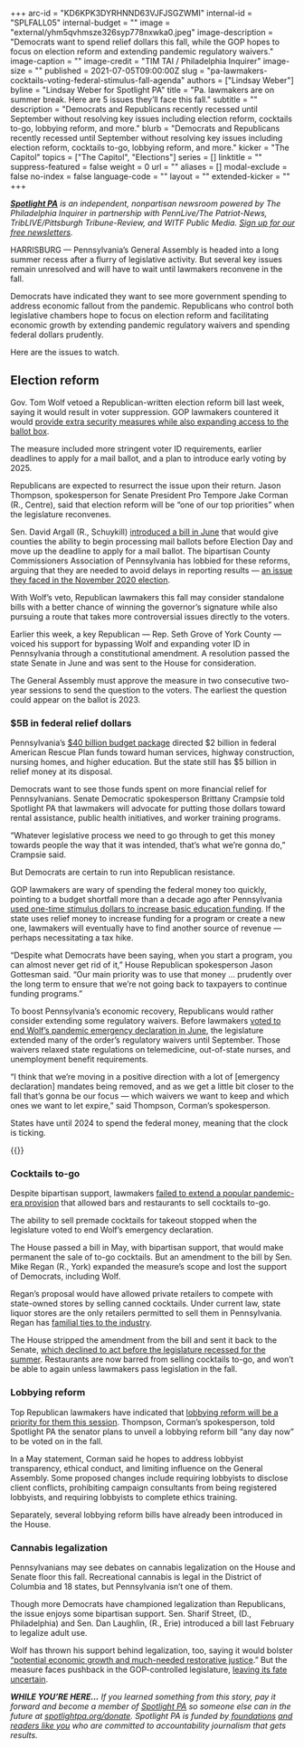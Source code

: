 +++
arc-id = "KD6KPK3DYRHNND63VJFJSGZWMI"
internal-id = "SPLFALL05"
internal-budget = ""
image = "external/yhm5qvhmsze326syp778nxwka0.jpeg"
image-description = "Democrats want to spend relief dollars this fall, while the GOP hopes to focus on election reform and extending pandemic regulatory waivers."
image-caption = ""
image-credit = "TIM TAI / Philadelphia Inquirer"
image-size = ""
published = 2021-07-05T09:00:00Z
slug = "pa-lawmakers-cocktails-voting-federal-stimulus-fall-agenda"
authors = ["Lindsay Weber"]
byline = "Lindsay Weber for Spotlight PA"
title = "Pa. lawmakers are on summer break. Here are 5 issues they’ll face this fall."
subtitle = ""
description = "Democrats and Republicans recently recessed until September without resolving key issues including election reform, cocktails to-go, lobbying reform, and more."
blurb = "Democrats and Republicans recently recessed until September without resolving key issues including election reform, cocktails to-go, lobbying reform, and more."
kicker = "The Capitol"
topics = ["The Capitol", "Elections"]
series = []
linktitle = ""
suppress-featured = false
weight = 0
url = ""
aliases = []
modal-exclude = false
no-index = false
language-code = ""
layout = ""
extended-kicker = ""
+++

<a href="https://www.spotlightpa.org/"><i><b>Spotlight PA</b></i></a><i> is an independent, nonpartisan newsroom powered by The Philadelphia Inquirer in partnership with PennLive/The Patriot-News, TribLIVE/Pittsburgh Tribune-Review, and WITF Public Media. </i><a href="https://www.spotlightpa.org/newsletters"><i>Sign up for our free newsletters</i></a><i>.</i>

HARRISBURG — Pennsylvania’s General Assembly is headed into a long summer recess after a flurry of legislative activity. But several key issues remain unresolved and will have to wait until lawmakers reconvene in the fall.

Democrats have indicated they want to see more government spending to address economic fallout from the pandemic. Republicans who control both legislative chambers hope to focus on election reform and facilitating economic growth by extending pandemic regulatory waivers and spending federal dollars prudently.

Here are the issues to watch.

<script src="https://www.spotlightpa.org/embed.js" async></script><div data-spl-embed-version="1" data-spl-src="https://www.spotlightpa.org/embeds/newsletter/"></div>

## Election reform

Gov. Tom Wolf vetoed a Republican-written election reform bill last week, saying it would result in voter suppression. GOP lawmakers countered it would <a href="https://www.spotlightpa.org/news/2021/06/pa-election-overhaul-voter-id-wolf-veto/">provide extra security measures while also expanding access to the ballot box</a>.

The measure included more stringent voter ID requirements, earlier deadlines to apply for a mail ballot, and a plan to introduce early voting by 2025.

Republicans are expected to resurrect the issue upon their return. Jason Thompson, spokesperson for Senate President Pro Tempore Jake Corman (R., Centre), said that election reform will be “one of our top priorities” when the legislature reconvenes.

Sen. David Argall (R., Schuykill) <a href="https://www.spotlightpa.org/news/2021/06/pa-voter-id-election-law-constitutional-amendment/" target="_blank">introduced a bill in June</a> that would give counties the ability to begin processing mail ballots before Election Day and move up the deadline to apply for a mail ballot. The bipartisan County Commissioners Association of Pennsylvania has lobbied for these reforms, arguing that they are needed to avoid delays in reporting results — <a href="https://www.spotlightpa.org/news/2020/11/pennsylvania-election-2020-counting-results-delays-mail-ballots/" target="_blank">an issue they faced in the November 2020 election</a>.

With Wolf’s veto, Republican lawmakers this fall may consider standalone bills with a better chance of winning the governor’s signature while also pursuing a route that takes more controversial issues directly to the voters.

Earlier this week, a key Republican — Rep. Seth Grove of York County — voiced his support for bypassing Wolf and expanding voter ID in Pennsylvania through a constitutional amendment. A resolution passed the state Senate in June and was sent to the House for consideration.

The General Assembly must approve the measure in two consecutive two-year sessions to send the question to the voters. The earliest the question could appear on the ballot is 2023.

### $5B in federal relief dollars

Pennsylvania’s <a href="https://www.spotlightpa.org/news/2021/06/pa-40-billion-budget-2021-poorest-school-districts-federal-relief-money/" target="_blank">$40 billion budget package</a> directed $2 billion in federal American Rescue Plan funds toward human services, highway construction, nursing homes, and higher education. But the state still has $5 billion in relief money at its disposal.

Democrats want to see those funds spent on more financial relief for Pennsylvanians. Senate Democratic spokesperson Brittany Crampsie told Spotlight PA that lawmakers will advocate for putting those dollars toward rental assistance, public health initiatives, and worker training programs.

“Whatever legislative process we need to go through to get this money towards people the way that it was intended, that’s what we’re gonna do,” Crampsie said.

But Democrats are certain to run into Republican resistance.

GOP lawmakers are wary of spending the federal money too quickly, pointing to a budget shortfall more than a decade ago after Pennsylvania <a href="https://www.ydr.com/story/archives/2014/08/28/fact-check-did-tom-corbett-cut-1-billion/75642548/" target="_blank">used one-time stimulus dollars to increase basic education funding</a>. If the state uses relief money to increase funding for a program or create a new one, lawmakers will eventually have to find another source of revenue — perhaps necessitating a tax hike.

“Despite what Democrats have been saying, when you start a program, you can almost never get rid of it,” House Republican spokesperson Jason Gottesman said. “Our main priority was to use that money ... prudently over the long term to ensure that we’re not going back to taxpayers to continue funding programs.”

To boost Pennsylvania’s economic recovery, Republicans would rather consider extending some regulatory waivers. Before lawmakers <a href="https://www.spotlightpa.org/news/2021/06/pa-coronavirus-disaster-declaration-terminated-legislature/">voted to end Wolf’s pandemic emergency declaration in June</a>, the legislature extended many of the order’s regulatory waivers until September. Those waivers relaxed state regulations on telemedicine, out-of-state nurses, and unemployment benefit requirements.

“I think that we’re moving in a positive direction with a lot of [emergency declaration] mandates being removed, and as we get a little bit closer to the fall that’s gonna be our focus — which waivers we want to keep and which ones we want to let expire,” said Thompson, Corman’s spokesperson.

States have until 2024 to spend the federal money, meaning that the clock is ticking.

{{<picture src="external/17k5b28fwx3b8988t58x3w7crc.jpeg" description="Kendrick Worth, manager at Wrap Shack in Philadelphia, creates a to-go margarita in May. Takeout cocktails are no longer allowed in the state. " caption="Kendrick Worth, manager at Wrap Shack in Philadelphia, creates a to-go margarita in May. Takeout cocktails are no longer allowed in the state. " credit="TYGER WILLIAMS / Philadelphia Inquirer">}} 

### Cocktails to-go

Despite bipartisan support, lawmakers <a href="https://www.inquirer.com/food/drink/pennsylvania-to-go-cocktails-legislation-stalled-20210625.html" target="_blank">failed to extend a popular pandemic-era provision</a> that allowed bars and restaurants to sell cocktails to-go.

The ability to sell premade cocktails for takeout stopped when the legislature voted to end Wolf’s emergency declaration.

The House passed a bill in May, with bipartisan support, that would make permanent the sale of to-go cocktails. But an amendment to the bill by Sen. Mike Regan (R., York) expanded the measure’s scope and lost the support of Democrats, including Wolf.

Regan’s proposal would have allowed private retailers to compete with state-owned stores by selling canned cocktails. Under current law, state liquor stores are the only retailers permitted to sell them in Pennsylvania. Regan has <a href="https://www.penncapital-star.com/government-politics/its-last-call-for-now-for-to-go-cocktails-as-house-and-senate-jockey-over-bill/" target="_blank">familial ties to the industry</a>.

The House stripped the amendment from the bill and sent it back to the Senate, <a href="https://www.inquirer.com/food/drink/pennsylvania-to-go-cocktails-legislation-stalled-20210625.html" target="_blank">which declined to act before the legislature recessed for the summer</a>. Restaurants are now barred from selling cocktails to-go, and won’t be able to again unless lawmakers pass legislation in the fall.

### Lobbying reform

Top Republican lawmakers have indicated that <a href="https://www.spotlightpa.org/news/2021/05/pa-lobbying-reform-political-consultants-jake-corman-mavericks/" target="_blank">lobbying reform will be a priority for them this session</a>. Thompson, Corman’s spokesperson, told Spotlight PA the senator plans to unveil a lobbying reform bill “any day now” to be voted on in the fall.

In a May statement, Corman said he hopes to address lobbyist transparency, ethical conduct, and limiting influence on the General Assembly. Some proposed changes include requiring lobbyists to disclose client conflicts, prohibiting campaign consultants from being registered lobbyists, and requiring lobbyists to complete ethics training.

Separately, several lobbying reform bills have already been introduced in the House.

<script src="https://www.spotlightpa.org/embed.js" async></script><div data-spl-embed-version="1" data-spl-src="https://www.spotlightpa.org/embeds/donate/?teaser_text=If%20you%20learned%20something%20from%20this%20report%2C%20pay%20it%20forward%20and%20become%20a%20member%20of%20Spotlight%20PA%20so%20someone%20else%20can%20in%20the%20future."></div>

### Cannabis legalization

Pennsylvanians may see debates on cannabis legalization on the House and Senate floor this fall. Recreational cannabis is legal in the District of Columbia and 18 states, but Pennsylvania isn’t one of them.

Though more Democrats have championed legalization than Republicans, the issue enjoys some bipartisan support. Sen. Sharif Street, (D., Philadelphia) and Sen. Dan Laughlin, (R., Erie) introduced a bill last February to legalize adult use.

Wolf has thrown his support behind legalization, too, saying it would bolster <a href="https://www.governor.pa.gov/newsroom/gov-wolf-legalization-of-adult-use-cannabis-can-lead-to-economic-gains-and-restorative-justice-for-pennsylvanians/">“potential economic growth and much-needed restorative justice</a>.” But the measure faces pushback in the GOP-controlled legislature, <a href="https://www.spotlightpa.org/news/2021/04/pennsylvania-marijuana-legalization-chances-new-york-new-jersey-virginia-legislature/" target="_blank">leaving its fate uncertain</a>.

<i><b>WHILE YOU’RE HERE...</b></i><i> If you learned something from this story, pay it forward and become a member of </i><a href="https://www.spotlightpa.org/"><i>Spotlight PA</i></a><i> so someone else can in the future at </i><a href="http://spotlightpa.org/donate"><i>spotlightpa.org/donate</i></a><i>. Spotlight PA is funded by</i><a href="https://www.spotlightpa.org/support"><i> foundations</i></a><i> </i><a href="https://www.spotlightpa.org/support"><i>and readers like you</i></a><i> who are committed to accountability journalism that gets results.</i>
